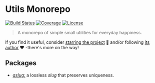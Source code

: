 # Utils Monorepo

[![Build Status](https://img.shields.io/travis/rafamel/utils/master.svg)](https://travis-ci.org/rafamel/utils)
[![Coverage](https://img.shields.io/coveralls/rafamel/utils/master.svg)](https://coveralls.io/github/rafamel/utils)
[![License](https://img.shields.io/github/license/rafamel/utils.svg)](https://github.com/rafamel/utils/blob/master/LICENSE)

> A monorepo of simple small utilities for everyday happiness.

If you find it useful, consider [starring the project](https://github.com/rafamel/utils) 💪 and/or following [its author](https://github.com/rafamel) ❤️ -there's more on the way!

## Packages

* [*aslug:*](https://github.com/rafamel/utils/tree/master/packages/aslug) a lossless *slug* that preserves uniqueness.